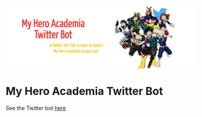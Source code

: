 ![Repository Banner](MHATwitterBotBanner.png)

# My Hero Academia Twitter Bot

See the Twitter bot [here](https://twitter.com/mha_screencaps)
